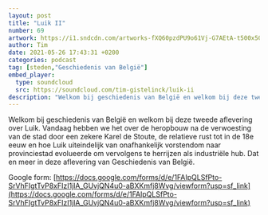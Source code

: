 ```yaml
---
layout: post
title: "Luik II"
number: 69
artwork: https://i1.sndcdn.com/artworks-fXQ60pzdPU9o61Vj-G7AEtA-t500x500.jpg
author: Tim
date: 2021-05-26 17:43:31 +0200
categories: podcast
tag: [steden,"Geschiedenis van België"]
embed_player:
  type: soundcloud
  src: https://soundcloud.com/tim-gistelinck/luik-ii
description: "Welkom bij geschiedenis van België en welkom bij deze tweede aflevering over Luik."
---
```

Welkom bij geschiedenis van België en welkom bij deze tweede aflevering over Luik. Vandaag hebben we het over de heropbouw na de verwoesting van de stad door een zekere Karel de Stoute, de relatieve rust tot in de 18e eeuw en hoe Luik uiteindelijk van onafhankelijk vorstendom naar provinciestad evolueerde om vervolgens te herrijzen als industriële hub. Dat en meer in deze aflevering van Geschiedenis van België.

Google form: [https://docs.google.com/forms/d/e/1FAIpQLSfPto-SrVhFIgtTvP8xFIzI1jlA_GUvjQN4u0-aBXKmfj8Wvg/viewform?usp=sf_link](https://docs.google.com/forms/d/e/1FAIpQLSfPto-SrVhFIgtTvP8xFIzI1jlA_GUvjQN4u0-aBXKmfj8Wvg/viewform?usp=sf_link)